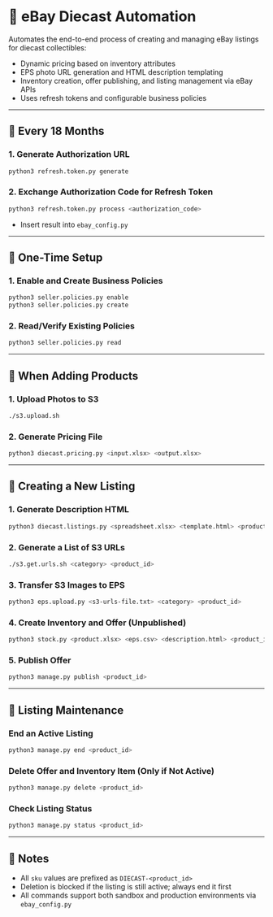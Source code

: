 # 🏁 eBay Diecast Automation

Automates the end-to-end process of creating and managing eBay listings for diecast collectibles:

- Dynamic pricing based on inventory attributes
- EPS photo URL generation and HTML description templating
- Inventory creation, offer publishing, and listing management via eBay APIs
- Uses refresh tokens and configurable business policies

---

## 🔁 Every 18 Months

### 1. Generate Authorization URL
```bash
python3 refresh.token.py generate
```

### 2. Exchange Authorization Code for Refresh Token
```bash
python3 refresh.token.py process <authorization_code>
```
- Insert result into `ebay_config.py`

---

## 🧾 One-Time Setup

### 1. Enable and Create Business Policies
```bash
python3 seller.policies.py enable
python3 seller.policies.py create
```

### 2. Read/Verify Existing Policies
```bash
python3 seller.policies.py read
```

---

## 📸 When Adding Products

### 1. Upload Photos to S3
```bash
./s3.upload.sh
```

### 2. Generate Pricing File
```bash
python3 diecast.pricing.py <input.xlsx> <output.xlsx>
```

---

## 🧱 Creating a New Listing

### 1. Generate Description HTML
```bash
python3 diecast.listings.py <spreadsheet.xlsx> <template.html> <product_id>
```

### 2. Generate a List of S3 URLs
```bash
./s3.get.urls.sh <category> <product_id>
```

### 3. Transfer S3 Images to EPS
```bash
python3 eps.upload.py <s3-urls-file.txt> <category> <product_id>
```

### 4. Create Inventory and Offer (Unpublished)
```bash
python3 stock.py <product.xlsx> <eps.csv> <description.html> <product_id>
```

### 5. Publish Offer
```bash
python3 manage.py publish <product_id>
```

---

## 🧹 Listing Maintenance

### End an Active Listing
```bash
python3 manage.py end <product_id>
```

### Delete Offer and Inventory Item (Only if Not Active)
```bash
python3 manage.py delete <product_id>
```

### Check Listing Status
```bash
python3 manage.py status <product_id>
```

---

## 🔧 Notes

- All `sku` values are prefixed as `DIECAST-<product_id>`
- Deletion is blocked if the listing is still active; always end it first
- All commands support both sandbox and production environments via `ebay_config.py`
